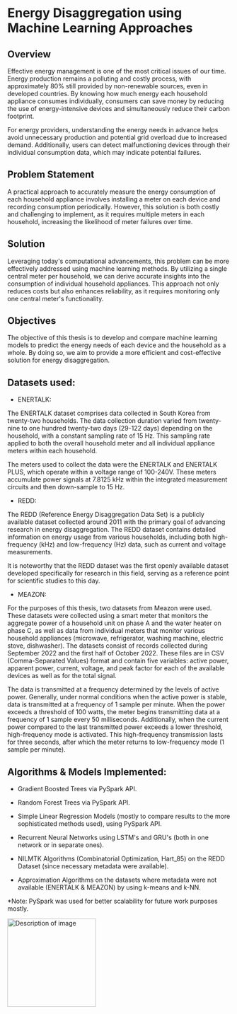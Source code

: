 # Energy Disaggregation using Machine Learning Approaches

## Overview
Effective energy management is one of the most critical issues of our time. Energy production remains a polluting and costly process, with approximately 80% still provided by non-renewable sources, even in developed countries. By knowing how much energy each household appliance consumes individually, consumers can save money by reducing the use of energy-intensive devices and simultaneously reduce their carbon footprint.

For energy providers, understanding the energy needs in advance helps avoid unnecessary production and potential grid overload due to increased demand. Additionally, users can detect malfunctioning devices through their individual consumption data, which may indicate potential failures.

## Problem Statement
A practical approach to accurately measure the energy consumption of each household appliance involves installing a meter on each device and recording consumption periodically. However, this solution is both costly and challenging to implement, as it requires multiple meters in each household, increasing the likelihood of meter failures over time.

## Solution
Leveraging today's computational advancements, this problem can be more effectively addressed using machine learning methods. By utilizing a single central meter per household, we can derive accurate insights into the consumption of individual household appliances. This approach not only reduces costs but also enhances reliability, as it requires monitoring only one central meter's functionality.

## Objectives
The objective of this thesis is to develop and compare machine learning models to predict the energy needs of each device and the household as a whole. By doing so, we aim to provide a more efficient and cost-effective solution for energy disaggregation.


## Datasets used:

- ENERTALK:

The ENERTALK dataset comprises data collected in South Korea from twenty-two households. The data collection duration varied from twenty-nine to one hundred twenty-two days (29-122 days) depending on the household, with a constant sampling rate of 15 Hz. This sampling rate applied to both the overall household meter and all individual appliance meters within each household. 

The meters used to collect the data were the ENERTALK and ENERTALK PLUS, which operate within a voltage range of 100-240V. These meters accumulate power signals at 7.8125 kHz within the integrated measurement circuits and then down-sample to 15 Hz.

- REDD:

The REDD (Reference Energy Disaggregation Data Set) is a publicly available dataset collected around 2011 with the primary goal of advancing research in energy disaggregation. The REDD dataset contains detailed information on energy usage from various households, including both high-frequency (kHz) and low-frequency (Hz) data, such as current and voltage measurements. 

It is noteworthy that the REDD dataset was the first openly available dataset developed specifically for research in this field, serving as a reference point for scientific studies to this day.


- MEAZON:

For the purposes of this thesis, two datasets from Meazon were used. These datasets were collected using a smart meter that monitors the aggregate power of a household unit on phase A and the water heater on phase C, as well as data from individual meters that monitor various household appliances (microwave, refrigerator, washing machine, electric stove, dishwasher). The datasets consist of records collected during September 2022 and the first half of October 2022. These files are in CSV (Comma-Separated Values) format and contain five variables: active power, apparent power, current, voltage, and peak factor for each of the available devices as well as for the total signal.

The data is transmitted at a frequency determined by the levels of active power. Generally, under normal conditions when the active power is stable, data is transmitted at a frequency of 1 sample per minute. When the power exceeds a threshold of 100 watts, the meter begins transmitting data at a frequency of 1 sample every 50 milliseconds. Additionally, when the current power compared to the last transmitted power exceeds a lower threshold, high-frequency mode is activated. This high-frequency transmission lasts for three seconds, after which the meter returns to low-frequency mode (1 sample per minute).



## Algorithms & Models Implemented:

- Gradient Boosted Trees via PySpark API.
  
- Random Forest Trees via PySpark API.
  
- Simple Linear Regression Models (mostly to compare results to the more sophisticated methods used), using PySpark API.
  
- Recurrent Neural Networks using LSTM's and GRU's (both in one network or in separate ones).
  
- NILMTK Algorithms (Combinatorial Optimization, Hart_85) on the REDD Dataset (since necessary metadata were available).
  
- Approximation Algorithms on the datasets where metadata were not available (ENERTALK & MEAZON) by using k-means and k-NN.

*Note: PySpark was used for better scalability for future work purposes mostly.


<img src="https://github.com/user-attachments/assets/d2c40ddd-ca2f-4c07-975a-a66d0452c61f" alt="Description of image" width="200" height="200">

